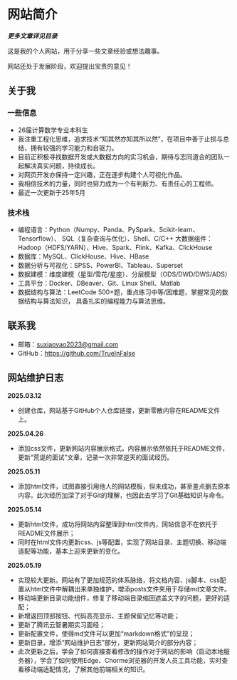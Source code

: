 # 网站简介

***更多文章详见目录***

这是我的个人网站，用于分享一些文章经验或想法趣事。

网站还处于发展阶段，欢迎提出宝贵的意见！





## 关于我

### 一些信息
- 26届计算数学专业本科生
- 我注重工程化思维，追求技术“知其然亦知其所以然”，在项目中善于止损与总结，拥有较强的学习能力和自驱力。
- 目前正积极寻找数据开发或大数据方向的实习机会，期待与志同道合的团队一起解决真实问题，持续成长。
- 对网页开发亦保持一定兴趣，正在逐步构建个人可视化作品。
- 我相信技术的力量，同时也努力成为一个有判断力、有责任心的工程师。
- 最近一次更新于25年5月

### 技术栈

- 编程语言：Python（Numpy、Panda、PySpark、Scikit-learn、Tensorflow）、 SQL（复杂查询与优化）、Shell、C/C++
大数据组件：Hadoop（HDFS/YARN）、Hive、Spark、Flink、Kafka、ClickHouse
- 数据库：MySQL、ClickHouse、Hive、HBase
- 数据分析与可视化：SPSS、PowerBI、Tableau、Superset
- 数据建模：维度建模（星型/雪花/星座）、分层模型（ODS/DWD/DWS/ADS）
- 工具平台：Docker、DBeaver、Git、Linux Shell、Matlab
- 数据结构与算法：LeetCode 500+题，重点练习中等/困难题，掌握常见的数据结构与算法知识， 具备扎实的编程能力与算法思维。

## 联系我

- 邮箱：suxiaoyao2023@gmail.com
- GitHub：https://github.com/TrueInFalse


## 网站维护日志

**2025.03.12**
- 创建仓库，网站基于GitHub个人仓库链接，更新零散内容在README文件上。

**2025.04.26**
- 添加css文件，更新网站内容展示格式，内容展示依然依托于README文件，更新“荒诞的面试”文章，记录一次非常逆天的面试经历。

**2025.05.11**
- 添加html文件，试图直接引用他人的网站模板，但未成功，甚至差点删去原本内容。此次经历加深了对于Git的理解，也因此去学习了Git基础知识与命令。

**2025.05.14**
- 更新html文件，成功将网站内容整理到html文件内，网站信息不在依托于README文件展示；
- 同时在html文件内更新css、js等配置，实现了网站目录、主题切换、移动端适配等功能，基本上迎来更新的变化。

**2025.05.19**
- 实现较大更新。网站有了更加规范的体系脉络，将文档内容、js脚本、css配置从html文件中解耦出来单独维护，增添posts文件夹用于存储md文章文件。
- 移动端更新目录功能组件，修复了移动端目录缩回遮盖文字的问题，更好的适配；
- 新增返回顶部按钮、代码高亮显示、主题保留记忆等功能；
- 更新了腾讯云智暑期实习面经；
- 更新配置文件，使得md文件可以更加“markdown格式”的呈现；
- 更新目录，增添“网站维护日志”部分，更新网站简介的部分内容；
- 此次更新之后，学会了如何直接查看修改的操作对于网站的影响（启动本地服务器），学会了如何使用Edge、Chorme浏览器的开发人员工具功能，实时查看移动端适配情况，了解其他前端相关的知识。